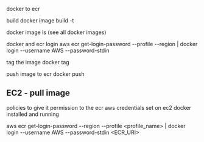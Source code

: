 docker to ecr

build docker image
build -t <name of the image> <path to the dockerfile>

docker image ls (see all docker images)

docker and ecr login
aws ecr get-login-password --profile <profile name> --region <region of the ecr> | docker login --username AWS --password-stdin <ECR URI>

tag the image
docker tag <name of the docker image> <ECR URI>

push image to ecr
docker push <ECR URI>

## EC2 - pull image

policies to give it permission to the ecr
aws credentials set on ec2
docker installed and running

aws ecr get-login-password --region <region> --profile <profile_name> | docker login --username AWS --password-stdin <ECR_URI>
